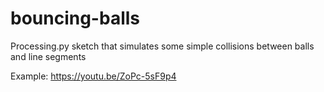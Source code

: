 # bouncing-balls
Processing.py sketch that simulates some simple collisions between balls and line segments

Example:
https://youtu.be/ZoPc-5sF9p4

